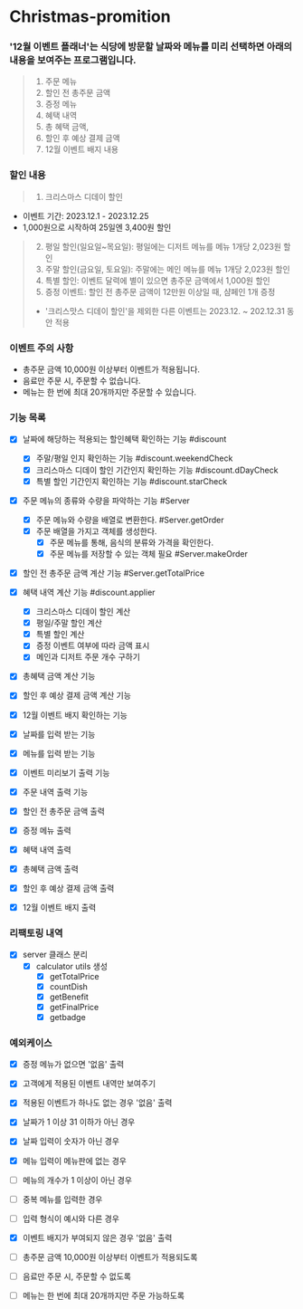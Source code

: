 # Christmas-promition

### '12월 이벤트 플래너'는 식당에 방문할 날짜와 메뉴를 미리 선택하면 아래의 내용을 보여주는 프로그램입니다.

> 1. 주문 메뉴
> 2. 할인 전 총주문 금액
> 3. 증정 메뉴
> 4. 혜택 내역
> 5. 총 혜택 금액,
> 6. 할인 후 예상 결제 금액
> 7. 12월 이벤트 배지 내용

### 할인 내용

> 1. 크리스마스 디데이 할인
  - 이벤트 기간: 2023.12.1 - 2023.12.25
  - 1,000원으로 시작하여 25일엔 3,400원 할인
> 2. 평일 할인(일요일~목요일): 평일에는 디저트 메뉴를 메뉴 1개당 2,023원 할인
> 3. 주말 할인(금요일, 토요일): 주말에는 메인 메뉴를 메뉴 1개당 2,023원 할인
> 4. 특별 할인: 이벤트 달력에 별이 있으면 총주문 금액에서 1,000원 할인
> 5. 증정 이벤트: 할인 전 총주문 금액이 12만원 이상일 때, 샴페인 1개 증정
> * '크리스맛스 디데이 할인'을 제외한 다른 이벤트는 2023.12. ~ 202.12.31 동안 적용

### 이벤트 주의 사항
- 총주문 금액 10,000원 이상부터 이벤트가 적용됩니다.
- 음료만 주문 시, 주문할 수 없습니다.
- 메뉴는 한 번에 최대 20개까지만 주문할 수 있습니다.

### 기능 목록

- [x] 날짜에 해당하는 적용되는 할인혜택 확인하는 기능 #discount
  - [x] 주말/평일 인지 확인하는 기능 #discount.weekendCheck
  - [x] 크리스마스 디데이 할인 기간인지 확인하는 기능 #discount.dDayCheck
  - [x] 특별 할인 기간인지 확인하는 기능 #discount.starCheck

- [x] 주문 메뉴의 종류와 수량을 파악하는 기능 #Server
  - [x] 주문 메뉴와 수량을 배열로 변환한다. #Server.getOrder
  - [x] 주문 배열을 가지고 객체를 생성한다.
    - [x] 주문 메뉴를 통해, 음식의 분류와 가격을 확인한다.
    - [x] 주문 메뉴를 저장할 수 있는 객체 필요 #Server.makeOrder
   
- [x] 할인 전 총주문 금액 계산 기능 #Server.getTotalPrice

- [x] 혜택 내역 계산 기능 #discount.applier
  - [x] 크리스마스 디데이 할인 계산 
  - [x] 평일/주말 할인 계산
  - [x] 특별 할인 계산
  - [x] 증정 이벤트 여부에 따라 금액 표시
  - [x] 메인과 디저트 주문 개수 구하기

- [x] 총혜택 금액 계산 기능
- [x] 할인 후 예상 결제 금액 계산 기능
- [x] 12월 이벤트 배지 확인하는 기능

- [x] 날짜를 입력 받는 기능
- [x] 메뉴를 입력 받는 기능

- [x] 이벤트 미리보기 출력 기능
- [x] 주문 내역 출력 기능
- [x] 할인 전 총주문 금액 출력
- [x] 증정 메뉴 출력
- [x] 혜택 내역 출력
- [x] 총혜택 금액 출력
- [x] 할인 후 예상 결제 금액 출력
- [x] 12월 이벤트 배지 출력

### 리팩토링 내역
- [x] server 클래스 분리
  - [x] calculator utils 생성
    - [x] getTotalPrice
    - [x] countDish
    - [x] getBenefit
    - [x] getFinalPrice
    - [x] getbadge

### 예외케이스
- [x] 증정 메뉴가 없으면 '없음' 출력

- [x] 고객에게 적용된 이벤트 내역만 보여주기
- [x] 적용된 이벤트가 하나도 없는 경우 '없음' 출력

- [x] 날짜가 1 이상 31 이하가 아닌 경우
- [x] 날짜 입력이 숫자가 아닌 경우

- [x] 메뉴 입력이 메뉴판에 없는 경우
- [ ] 메뉴의 개수가 1 이상이 아닌 경우
- [ ] 중복 메뉴를 입력한 경우
- [ ] 입력 형식이 예시와 다른 경우

- [x] 이벤트 배지가 부여되지 않은 경우 '없음' 출력

- [ ] 총주문 금액 10,000원 이상부터 이벤트가 적용되도록
- [ ] 음료만 주문 시, 주문할 수 없도록
- [ ] 메뉴는 한 번에 최대 20개까지만 주문 가능하도록
 